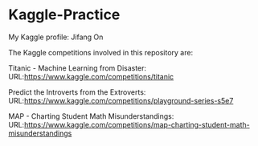 # Kaggle-Practice

My Kaggle profile: Jifang On

The Kaggle competitions involved in this repository are:

Titanic - Machine Learning from Disaster: URL:https://www.kaggle.com/competitions/titanic

Predict the Introverts from the Extroverts: URL:https://www.kaggle.com/competitions/playground-series-s5e7

MAP - Charting Student Math Misunderstandings: URL:https://www.kaggle.com/competitions/map-charting-student-math-misunderstandings
